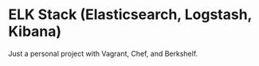 # ELK Stack (Elasticsearch, Logstash, Kibana)
Just a personal project with Vagrant, Chef, and Berkshelf.

